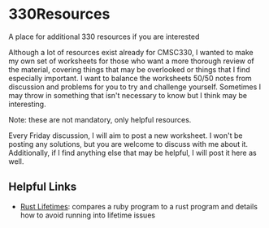 # 330Resources
A place for additional 330 resources if you are interested

Although a lot of resources exist already for CMSC330, I wanted to make my own set of worksheets for those who want a more thorough review of the material, covering things that may be overlooked or things that I find especially important.  I want to balance the worksheets 50/50 notes from discussion and problems for you to try and challenge yourself.  Sometimes I may throw in something that isn't necessary to know but I think may be interesting.

Note: these are not mandatory, only helpful resources.

Every Friday discussion, I will aim to post a new worksheet.  I won't be posting any solutions, but you are welcome to discuss with me about it.  Additionally, if I find anything else that may be helpful, I will post it here as well.

Helpful Links
-------------
* [Rust Lifetimes][Rust Lifetimes]: compares a ruby program to a rust program and details how to avoid running into lifetime issues

[Rust Lifetimes]: https://willmurphyscode.net/2018/04/25/fixing-a-simple-lifetime-error-in-rust/